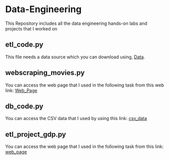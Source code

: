 # Data-Engineering
This Repository includes all the data engineering hands-on labs and projects that I worked on 

## etl_code.py
This file needs a data source which you can download using, [Data](https://cf-courses-data.s3.us.cloud-object-storage.appdomain.cloud/IBMDeveloperSkillsNetwork-PY0221EN-SkillsNetwork/labs/module%206/Lab%20-%20Extract%20Transform%20Load/data/source.zip).

## webscraping_movies.py
You can access the web page that I used in the following task from this web link:
[Web_Page](https://web.archive.org/web/20230902185655/https://en.everybodywiki.com/100_Most_Highly-Ranked_Films)

## db_code.py
You can access the CSV data that I used by using this link:
[csv_data](https://cf-courses-data.s3.us.cloud-object-storage.appdomain.cloud/IBMSkillsNetwork-PY0221EN-Coursera/labs/v2/INSTRUCTOR.csv)

## etl_project_gdp.py
You can access the web page that I used in the following task from this link:
[web_page](https://web.archive.org/web/20230902185326/https://en.wikipedia.org/wiki/List_of_countries_by_GDP_%28nominal%29)
